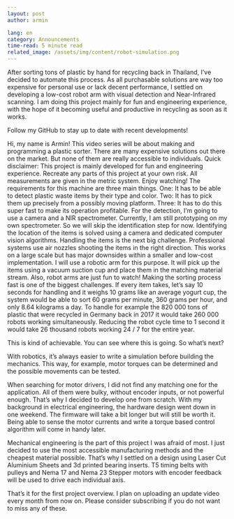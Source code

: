 ```yaml
---
layout: post
author: armin

lang: en
category: Announcements
time-read: 5 minute read
related_image: /assets/img/content/robot-simulation.png
---
```


After sorting tons of plastic by hand for recycling back in Thailand, I’ve decided to automate this process. As all purchasable solutions are way too expensive for personal use or lack decent performance, I settled on developing a low-cost robot arm with visual detection and Near-Infrared scanning.
I am doing this project mainly for fun and engineering experience, with the hope of it becoming useful and productive in recycling as soon as it works.

Follow my GitHub to stay up to date with recent developments!


Hi, my name is Armin! This video series will be about making and programming a plastic sorter. 
There are many expensive solutions out there on the market. But none of them are really accessible to individuals. 
Quick disclaimer: 
This project is mainly developed for fun and engineering experience. Recreate any parts of this project at your own risk. All measurements are given in the metric system. 
Enjoy watching!
The requirements for this machine are three main things. 
One: It has to be able to detect plastic waste items by their type and color.
Two: It has to pick them up precisely from a possibly moving platform.
Three: It has to do this super fast to make its operation profitable. 
For the detection, I’m going to use a camera and a NIR spectrometer. 
Currently, I am still prototyping on my own spectrometer. So we will skip the identification step for now. 
Identifying the location of the items is solved using a camera and dedicated computer vision algorithms. 
Handling the items is the next big challenge. Professional systems use air nozzles shooting the items in the right direction. This works on a large scale but has major downsides within a smaller and low-cost implementation. 
I will use a robotic arm for this purpose. It will pick up the items using a vacuum suction cup and place them in the matching material stream. Also, robot arms are just fun to watch!
Making the sorting process fast is one of the biggest challenges. If every item takes, let’s say 10 seconds for handling and it weighs 10 grams like an average yogurt cup, the system would be able to sort 60 grams per minute, 360 grams per hour, and only 8.64 kilograms a day. 
To handle for example the 820 000 tons of plastic that were recycled in Germany back in 2017 it would take 260 000 robots working simultaneously.
Reducing the robot cycle time to 1 second it would take 26 thousand robots working 24 / 7 for the entire year. 

This is kind of achievable. 
You can see where this is going. 
So what’s next?

With robotics, it’s always easier to write a simulation before building the mechanics. This way, for example, motor torques can be determined and the possible movements can be tested. 

When searching for motor drivers, I did not find any matching one for the application. All of them were bulky, without encoder inputs, or not powerful enough. That’s why I decided to develop one from scratch. With my background in electrical engineering, the hardware design went down in one weekend. 
The firmware will take a bit longer but will still be worth it. Being able to sense the motor currents and write a torque based control algorithm will come in handy later. 

Mechanical engineering is the part of this project I was afraid of most. 
I just decided to use the most accessible manufacturing methods and the cheapest material possible. 
That’s why I settled on a design using Laser Cut Aluminium Sheets and 3d printed bearing inserts. T5 timing belts with pulleys and Nema 17 and Nema 23 Stepper motors with encoder feedback will be used to drive each individual axis. 


That’s it for the first project overview. I plan on uploading an update video every month from now on. Please consider subscribing if you do not want to miss any of these.

